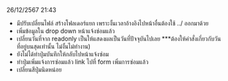 26/12/2567 21:43

- มีปรับเปลี่ยนไฟล์ สร้างโฟลเดอร์แยก เพราะงั้นเวลาอ้างอิงไปหน้าอื่นต้องใช้ ../ ออกมาด้วย
- เพิ่มข้อมูลใน drop down หน้าแจ้งซ่อมแล้ว
- เปลี่ยนวันที่จาก readonly เป็นให้แสดงผลเป็นวันที่ปัจจุบันไปเลย ***ต้องให้คำสั่งเกี่ยวกับวันที่อยู่บนสุดเท่านั้น ไม่งั้นไม่ทำงาน)
- ยังไม่ได้ทำปุ่มบันทึกให้กลับไปหน้าแจ้งซ่อม
- ทำปุ่มเพิ่มแจ้งการซ่อมแล้ว link ไปที่ form เพิ่มการซ่อมแล้ว
- เปลี่ยนสีปุ่มนิดหน่อย
